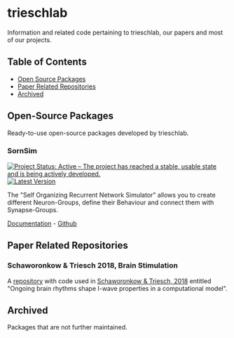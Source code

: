 # trieschlab

Information and related code pertaining to trieschlab, our papers and most of our projects.

## Table of Contents

- [Open Source Packages](#open-source-packages)
- [Paper Related Repositories](#paper-related-repositories)
- [Archived](#archived)

## Open-Source Packages

Ready-to-use open-source packages developed by trieschlab. 

### SornSim
[![Project Status: Active – The project has reached a stable, usable state and is being actively developed.](http://www.repostatus.org/badges/latest/active.svg)](http://www.repostatus.org/#active)
[![Latest Version](https://img.shields.io/badge/pypi-v0.1.0-blue)](https://pypi.org/project/SORNSim/)

The "Self Organizing Recurrent Network Simulator" allows you to create different Neuron-Groups, define their Behaviour and connect them with Synapse-Groups.

[Documentation](https://github.com/trieschlab/Self-Organizing-Recurrent-Network-Simulator) - [Github](https://github.com/trieschlab/Self-Organizing-Recurrent-Network-Simulator)

## Paper Related Repositories

### Schaworonkow & Triesch 2018, Brain Stimulation

A [repository](https://github.com/trieschlab/tms_model) with code used in [Schaworonkow & Triesch, 2018](https://doi.org/10.1016/j.brs.2018.03.010) entitled "Ongoing brain rhythms shape I-wave properties in a computational model".

## Archived
Packages that are not further maintained.
